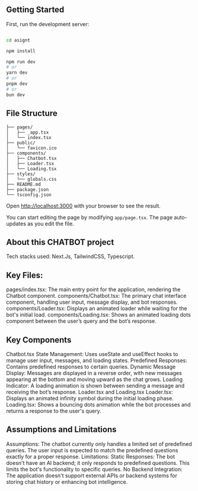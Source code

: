 
## Getting Started

First, run the development server:

```bash

cd asignt

npm install

npm run dev
# or
yarn dev
# or
pnpm dev
# or
bun dev
```
## File Structure

```
├── pages/
│   ├── _app.tsx
│   └── index.tsx
├── public/
│   └── favicon.ico
├── components/
│   ├── Chatbot.tsx
│   ├── Loader.tsx
│   └── Loading.tsx
├── styles/
│   └── globals.css
├── README.md
├── package.json
└── tsconfig.json
```

Open [http://localhost:3000](http://localhost:3000) with your browser to see the result.

You can start editing the page by modifying `app/page.tsx`. The page auto-updates as you edit the file.

## About this CHATBOT project

Tech stacks used: Next.Js, TailwindCSS, Typescript.

## Key Files:

pages/index.tsx: The main entry point for the application, rendering the Chatbot component.
components/Chatbot.tsx: The primary chat interface component, handling user input, message display, and bot responses.
components/Loader.tsx: Displays an animated loader while waiting for the bot's initial load.
components/Loading.tsx: Shows an animated loading dots component between the user’s query and the bot’s response.

## Key Components

Chatbot.tsx
State Management: Uses useState and useEffect hooks to manage user input, messages, and loading states.
Predefined Responses: Contains predefined responses to certain queries.
Dynamic Message Display: Messages are displayed in a reverse order, with new messages appearing at the bottom and moving upward as the chat grows.
Loading Indicator: A loading animation is shown between sending a message and receiving the bot’s response.
Loader.tsx and Loading.tsx
Loader.tsx: Displays an animated infinity symbol during the initial loading phase.
Loading.tsx: Shows a bouncing dots animation while the bot processes and returns a response to the user's query.

## Assumptions and Limitations

Assumptions:
The chatbot currently only handles a limited set of predefined queries.
The user input is expected to match the predefined questions exactly for a proper response.
Limitations:
Static Responses: The bot doesn't have an AI backend; it only responds to predefined questions. This limits the bot's functionality to specific queries.
No Backend Integration: The application doesn't support external APIs or backend systems for storing chat history or enhancing bot intelligence.
